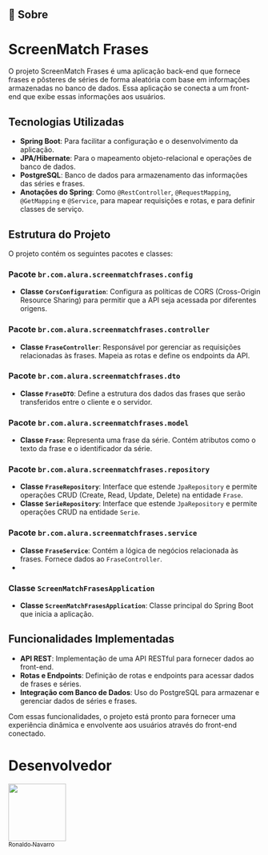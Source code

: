 ## 🔖 Sobre

# ScreenMatch Frases

O projeto ScreenMatch Frases é uma aplicação back-end que fornece frases e pôsteres de séries de forma aleatória com base em informações armazenadas no banco de dados. Essa aplicação se conecta a um front-end que exibe essas informações aos usuários.

## Tecnologias Utilizadas

- **Spring Boot**: Para facilitar a configuração e o desenvolvimento da aplicação.
- **JPA/Hibernate**: Para o mapeamento objeto-relacional e operações de banco de dados.
- **PostgreSQL**: Banco de dados para armazenamento das informações das séries e frases.
- **Anotações do Spring**: Como `@RestController`, `@RequestMapping`, `@GetMapping` e `@Service`, para mapear requisições e rotas, e para definir classes de serviço.

## Estrutura do Projeto

O projeto contém os seguintes pacotes e classes:

### Pacote `br.com.alura.screenmatchfrases.config`

- **Classe `CorsConfiguration`**: Configura as políticas de CORS (Cross-Origin Resource Sharing) para permitir que a API seja acessada por diferentes origens.

### Pacote `br.com.alura.screenmatchfrases.controller`

- **Classe `FraseController`**: Responsável por gerenciar as requisições relacionadas às frases. Mapeia as rotas e define os endpoints da API.

### Pacote `br.com.alura.screenmatchfrases.dto`

- **Classe `FraseDTO`**: Define a estrutura dos dados das frases que serão transferidos entre o cliente e o servidor.

### Pacote `br.com.alura.screenmatchfrases.model`

- **Classe `Frase`**: Representa uma frase da série. Contém atributos como o texto da frase e o identificador da série.

### Pacote `br.com.alura.screenmatchfrases.repository`

- **Classe `FraseRepository`**: Interface que estende `JpaRepository` e permite operações CRUD (Create, Read, Update, Delete) na entidade `Frase`.
- **Classe `SerieRepository`**: Interface que estende `JpaRepository` e permite operações CRUD na entidade `Serie`.

### Pacote `br.com.alura.screenmatchfrases.service`

- **Classe `FraseService`**: Contém a lógica de negócios relacionada às frases. Fornece dados ao `FraseController`.
- 
### Classe `ScreenMatchFrasesApplication`

- **Classe `ScreenMatchFrasesApplication`**: Classe principal do Spring Boot que inicia a aplicação.

## Funcionalidades Implementadas

- **API REST**: Implementação de uma API RESTful para fornecer dados ao front-end.
- **Rotas e Endpoints**: Definição de rotas e endpoints para acessar dados de frases e séries.
- **Integração com Banco de Dados**: Uso do PostgreSQL para armazenar e gerenciar dados de séries e frases.

Com essas funcionalidades, o projeto está pronto para fornecer uma experiência dinâmica e envolvente aos usuários através do front-end conectado.

# Desenvolvedor

[<img loading="lazy" src="https://avatars.githubusercontent.com/u/134724019?v=4" width=115><br><sub>Ronaldo Navarro</sub>](https://github.com/ronaldosnavarro)